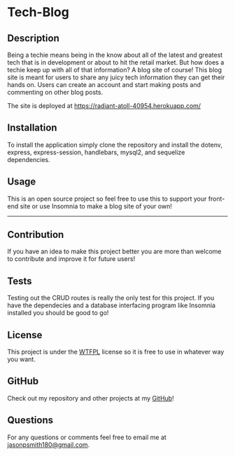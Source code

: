 # Tech-Blog

## Description
Being a techie means being in the know about all of the latest and greatest tech that is in development or about to hit the retail market. But how does a techie keep up with all of that information? A blog site of course! This blog site is meant for users to share any juicy tech information they can get their hands on. Users can create an account and start making posts and commenting on other blog posts.

The site is deployed at https://radiant-atoll-40954.herokuapp.com/

## Installation
To install the application simply clone the repository and install the dotenv, express, express-session, handlebars, mysql2, and sequelize dependencies.

## Usage
This is an open source project so feel free to use this to support your front-end site or use Insomnia to make a blog site of your own!

***

## Contribution
If you have an idea to make this project better you are more than welcome to contribute and improve it for future users!

## Tests
Testing out the CRUD routes is really the only test for this project. If you have the dependecies and a database interfacing program like Insomnia installed you should be good to go!

## License
This project is under the [WTFPL](http://www.wtfpl.net/about/) license so it is free to use in whatever way you want.

## GitHub
Check out my repository and other projects at my [GitHub](https://github.com/jasonpsmith180)!

## Questions
For any questions or comments feel free to email me at jasonpsmith180@gmail.com.